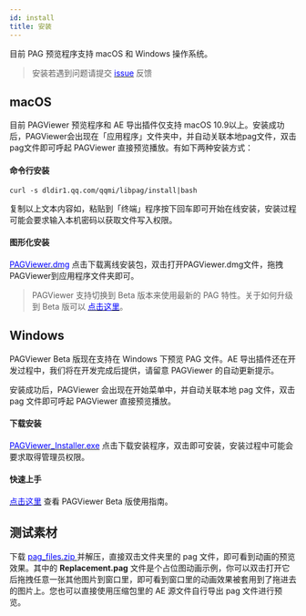 ```yaml
---
id: install
title: 安装
---
```


目前 PAG 预览程序支持 macOS 和 Windows 操作系统。

> 安装若遇到问题请提交 [<font color=blue>issue</font>](https://github.com/libpag/libpag/issues/new?assignees=&labels=&template=bug_report.md&title=) 反馈<br/>

## macOS
目前 PAGViewer 预览程序和 AE 导出插件仅支持 macOS 10.9以上。安装成功后，PAGViewer会出现在「应用程序」文件夹中，并自动关联本地pag文件，双击pag文件即可呼起 PAGViewer 直接预览播放。有如下两种安装方式：

#### 命令行安装

	curl -s dldir1.qq.com/qqmi/libpag/install|bash

复制以上文本内容如，粘贴到「终端」程序按下回车即可开始在线安装，安装过程可能会要求输入本机密码以获取文件写入权限。


#### 图形化安装
[<font color=blue>PAGViewer.dmg</font>](https://dldir1.qq.com/qqmi/libpag/PAGViewer.dmg) 点击下载离线安装包，双击打开PAGViewer.dmg文件，拖拽PAGViewer到应用程序文件夹即可。

>PAGViewer 支持切换到 Beta 版本来使用最新的 PAG 特性。关于如何升级到 Beta 版可以 [<font color=blue>点击这里</font>](/docs/beta.html)。

## Windows
PAGViewer Beta 版现在支持在 Windows 下预览 PAG 文件。AE 导出插件还在开发过程中，我们将在开发完成后提供，请留意 PAGViewer 的自动更新提示。

安装成功后，PAGViewer 会出现在开始菜单中，并自动关联本地 pag 文件，双击 pag 文件即可呼起 PAGViewer 直接预览播放。

#### 下载安装
[<font color=blue>PAGViewer_Installer.exe</font>](https://dldir1.qq.com/qqmi/libpag/beta/PAGViewer_Installer.exe) 点击下载安装程序，双击即可安装，安装过程中可能会要求取得管理员权限。

#### 快速上手
[<font color=blue>点击这里</font>](pag-viewer.html) 查看 PAGViewer Beta 版使用指南。




## 测试素材
下载 [<font color=blue> pag_files.zip </font>](/file/pag_files.zip) 并解压，直接双击文件夹里的 pag 文件，即可看到动画的预览效果。其中的 **Replacement.pag** 文件是个占位图动画示例，你可以双击打开它后拖拽任意一张其他图片到窗口里，即可看到窗口里的动画效果被套用到了拖进去的图片上。您也可以直接使用压缩包里的 AE 源文件自行导出 pag 文件进行预览。
